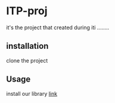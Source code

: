 # ITP-proj
it's the project that created during iti 
........
## installation 
clone the project 
 ## Usage 
 install our library [link](https://commonmark.org/help/)


